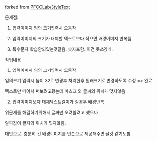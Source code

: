 

forked from [PFCCLab/StyleText](https://github.com/PFCCLab/StyleText)



문제점:

1. 입력이미지 임의 크기입력시 오동작

2. 입력이미지의 크기가 대체할 텍스트보다 작으면 배경이미지 반복됨

3. 특수문자 학습안되있는것같음. 숫자포함. 이건 못쓰겠네.





작업내용
1. 입력이미지 임의 크기입력시 오동작

임의크기 입력시 높이 32로 변경후 처리한후 원래크기로 변경하도록 수정 => 완료

텍스트만 떼어서 써보려고했는데 마스크 와 글씨의 위치가 맞지않음

2. 입력이미지보다 대체텍스트길이가 길경우 배경반복

위문제를 해결하기위해서 글짜만 오려쓸려고 했으나

알파값이 글자와 위치가 맞지않음.

대안으로..충분히 긴 배경이미지를 인풋으로 제공해주면 될것 같기도함


